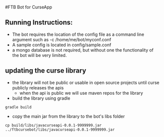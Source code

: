 #FTB Bot for CurseApp 

## Running Instructions:
* The bot requires the location of the config file as a command line argument such as -c /home/me/bot/myconf.conf
* A sample config is located in config/sample.conf
* a mongo database is not required, but without one the functionality of the bot will be very limited.


## updating the curse library
* the library will not be public or usable in open source projects until curse publicly releases the apis
    * when the api is public we will use maven repos for the library
* build the library using gradle
```
gradle build
```
* copy the main jar from the library to the bot's libs folder
```
cp build/libs/javacurseapi-0.0.1-9999999.jar ../ftbcursebot/libs/javacurseapi-0.0.1-9999999.jar
```